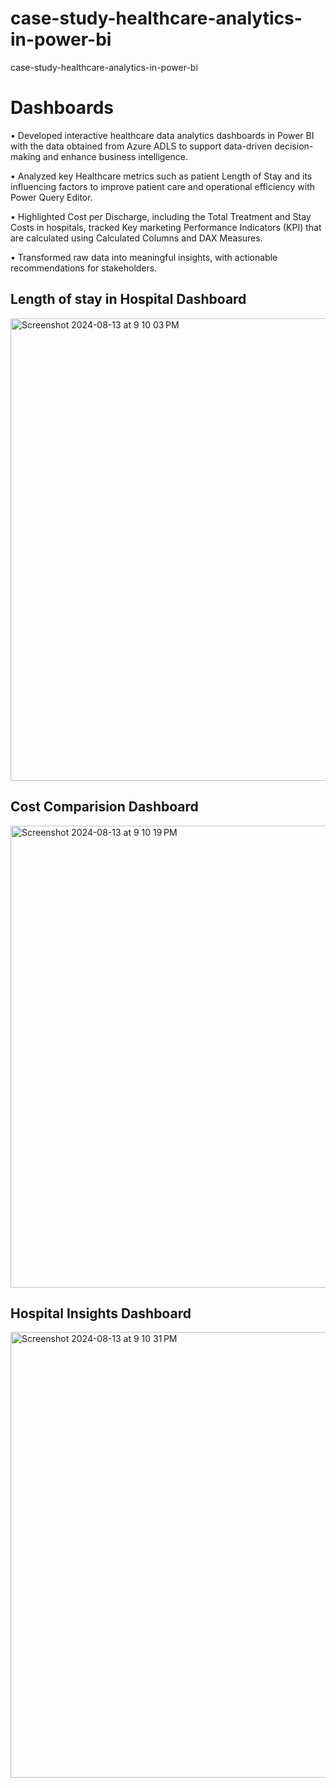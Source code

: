 # case-study-healthcare-analytics-in-power-bi
case-study-healthcare-analytics-in-power-bi

# Dashboards
• Developed interactive healthcare data analytics dashboards in Power BI with the data obtained from Azure ADLS to support data-driven decision-making and enhance business intelligence.

• Analyzed key Healthcare metrics such as patient Length of Stay and its influencing factors to improve patient care and operational efficiency with Power Query Editor.

• Highlighted Cost per Discharge, including the Total Treatment and Stay Costs in hospitals, tracked Key marketing Performance Indicators (KPI) that are calculated using Calculated Columns and DAX Measures.

• Transformed raw data into meaningful insights, with actionable recommendations for stakeholders.

## Length of stay in Hospital Dashboard
<img width="740" alt="Screenshot 2024-08-13 at 9 10 03 PM" src="https://github.com/user-attachments/assets/a012b9a2-1de6-4dc4-8a16-05906a565c71">

## Cost Comparision Dashboard
<img width="739" alt="Screenshot 2024-08-13 at 9 10 19 PM" src="https://github.com/user-attachments/assets/94a2efce-8612-49f4-9284-45f99837788d">

## Hospital Insights Dashboard
<img width="713" alt="Screenshot 2024-08-13 at 9 10 31 PM" src="https://github.com/user-attachments/assets/983bbc78-84ef-4936-8a42-5af4a906c810">
